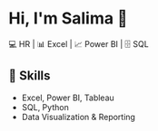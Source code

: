 # Hi, I'm Salima 👋
💻 HR | 📊 Excel | 📈 Power BI | 🗄️ SQL  

## 🚀 Skills
- Excel, Power BI, Tableau  
- SQL, Python  
- Data Visualization & Reporting
